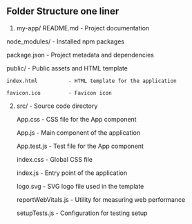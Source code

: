 ## Folder Structure one liner 

1. my-app/
  README.md             - Project documentation

  node_modules/         - Installed npm packages
  
  package.json          - Project metadata and dependencies
  
  public/               - Public assets and HTML template
  
    index.html          - HTML template for the application
  
    favicon.ico         - Favicon icon
2. src/                  - Source code directory
  
    App.css             - CSS file for the App component
  
    App.js              - Main component of the application
  
    App.test.js         - Test file for the App component
  
    index.css           - Global CSS file
  
    index.js            - Entry point of the application
  
    logo.svg            - SVG logo file used in the template
  
    reportWebVitals.js  - Utility for measuring web performance
  
    setupTests.js       - Configuration for testing setup